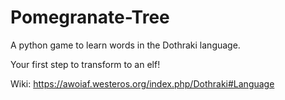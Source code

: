 # Pomegranate-Tree
A python game to learn words in the Dothraki language.

Your first step to transform to an elf!

Wiki: https://awoiaf.westeros.org/index.php/Dothraki#Language